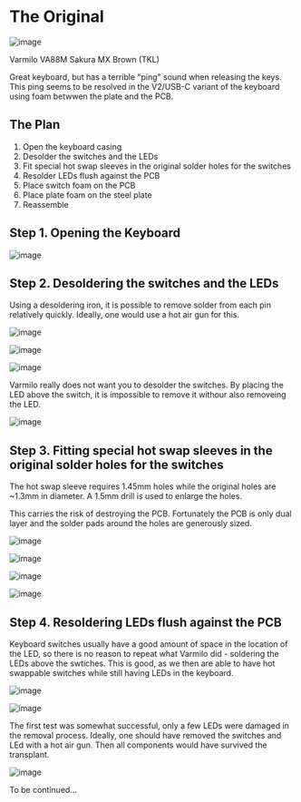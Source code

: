 # The Original

![image](images/image1.png)

Varmilo VA88M Sakura MX Brown (TKL)

Great keyboard, but has a terrible "ping" sound when releasing the keys. This ping seems to be resolved in the V2/USB-C variant of the keyboard using foam betwwen the plate and the PCB.

## The Plan

1. Open the keyboard casing
2. Desolder the switches and the LEDs
3. Fit special hot swap sleeves in the original solder holes for the switches
4. Resolder LEDs flush against the PCB
5. Place switch foam on the PCB
6. Place plate foam on the steel plate
7. Reassemble

## Step 1. Opening the Keyboard

![image](images/image1.png)


## Step 2. Desoldering the switches and the LEDs

Using a desoldering iron, it is possible to remove solder from each pin relatively quickly. Ideally, one would use a hot air gun for this.

![image](images/image2.jpeg)

![image](images/image3.jpeg)

![image](images/image4.jpeg)

Varmilo really does not want you to desolder the switches. By placing the LED above the switch, it is impossible to remove it withour also removeing the LED.

![image](images/image5.jpeg)


## Step 3. Fitting special hot swap sleeves in the original solder holes for the switches

The hot swap sleeve requires 1.45mm holes while the original holes are ~1.3mm in diameter. A 1.5mm drill is used to enlarge the holes. 

This carries the risk of destroying the PCB. Fortunately the PCB is only dual layer and the solder pads around the holes are generously sized.

![image](images/image6.jpeg)

![image](images/image7.JPG)

![image](images/image8.jpeg)

![image](images/image9.jpeg)


## Step 4. Resoldering LEDs flush against the PCB

Keyboard switches usually have a good amount of space in the location of the LED, so there is no reason to repeat what Varmilo did - soldering the LEDs above the swtiches. This is good, as we then are able to have hot swappable switches while still having LEDs in the keyboard.

![image](images/image10.jpeg)

![image](images/image11.jpeg)

The first test was somewhat successful, only a few LEDs were damaged in the removal process. Ideally, one should have removed the switches and LEd with a hot air gun. Then all components would have survived the transplant.

![image](images/image12.jpeg)

To be continued...
